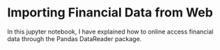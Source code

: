 # Importing Financial Data from Web

In this jupyter notebook, I have explained how to online access financial data through the Pandas DataReader package.
